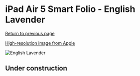 # iPad Air 5 Smart Folio - English Lavender

[Return to previous page](/ipad_pro2)

[High-resolution image from Apple](https://store.storeimages.cdn-apple.com/8756/as-images.apple.com/is/MNA63?wid=4500&hei=4500&fmt=png)

<div style="width: 500px"><img src="/everyphone/MNA63.png" alt="English Lavender"></div>

## Under construction
